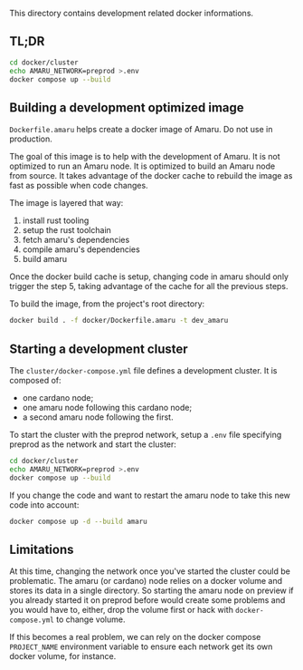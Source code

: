 This directory contains development related docker informations.

## TL;DR

```bash
cd docker/cluster
echo AMARU_NETWORK=preprod >.env
docker compose up --build
```

## Building a development optimized image

`Dockerfile.amaru` helps create a docker image of Amaru. Do not use in production.

The goal of this image is to help with the development of Amaru. It is not optimized
to run an Amaru node. It is optimized to build an Amaru node from source. It takes
advantage of the docker cache to rebuild the image as fast as possible when code changes.

The image is layered that way:

1. install rust tooling
2. setup the rust toolchain
3. fetch amaru's dependencies
4. compile amaru's dependencies
5. build amaru

Once the docker build cache is setup, changing code in amaru should only trigger the
step 5, taking advantage of the cache for all the previous steps.

To build the image, from the project's root directory:

```bash
docker build . -f docker/Dockerfile.amaru -t dev_amaru
```

## Starting a development cluster

The `cluster/docker-compose.yml` file defines a development cluster. It is composed of:

- one cardano node;
- one amaru node following this cardano node;
- a second amaru node following the first.

To start the cluster with the preprod network, setup a `.env` file specifying preprod as
the network and start the cluster:

```bash
cd docker/cluster
echo AMARU_NETWORK=preprod >.env
docker compose up --build
```

If you change the code and want to restart the amaru node to take this new code into
account:

```bash
docker compose up -d --build amaru
```

## Limitations

At this time, changing the network once you've started the cluster could be problematic.
The amaru (or cardano) node relies on a docker volume and stores its data in a single
directory. So starting the amaru node on preview if you already started it on preprod
before would create some problems and you would have to, either, drop the volume first
or hack with `docker-compose.yml` to change volume.

If this becomes a real problem, we can rely on the docker compose `PROJECT_NAME`
environment variable to ensure each network get its own docker volume, for instance.

